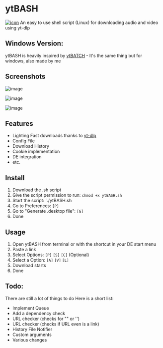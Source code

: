 # ytBASH
[![icon](https://github.com/eppic/ytBATCH/blob/main/bin/256.ico)](https://github.com/eppic/ytBASH)
An easy to use shell script (Linux) for downloading audio and video using yt-dlp

## Windows Version:
ytBASH is heavily inspired by [ytBATCH](https://github.com/eppic/ytBATCH) - It's the same thing but for windows, also made by me

## Screenshots
![image](https://github.com/user-attachments/assets/8dab5764-735e-4145-96dd-a3a73bd9bc66)

![image](https://github.com/user-attachments/assets/db094f4a-0144-43f3-921f-bb11bddae6db)

![image](https://github.com/user-attachments/assets/e6e0dd4c-3ebe-4f55-b8f2-3e17f3a9ad06)

## Features
- Lighting Fast downloads thanks to [yt-dlp](https://github.com/yt-dlp/yt-dlp)
- Config File
- Download History
- Cookie implementation
- DE integration
- etc.

## Install
1. Download the .sh script
2. Give the script permission to run: `chmod +x ytBASH.sh`
3. Start the script: `./ytBASH.sh
4. Go to Preferences: `[P]`
5. Go to "Generate .desktop file": `[G]`
6. Done

## Usage
1. Open ytBASH from terminal or with the shortcut in your DE start menu
2. Paste a link
3. Select Options: `[P]` `[S]` `[C]` (Optional)
4. Select a Option: `[A]` `[V]` `[L]`
5. Download starts
6. Done

## Todo:
There are still a lot of things to do
Here is a short list:
- Implement Queue
- Add a dependency check
- URL checker (checks for "" or '')
- URL checker (checks if URL even is a link)
- History File Notifier
- Custom arguments
- Various changes
